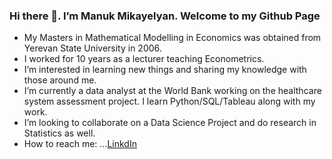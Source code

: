 ### Hi there 👋. I’m Manuk Mikayelyan. Welcome to my Github Page



- My Masters in Mathematical Modelling in Economics was obtained from Yerevan State University in 2006. 
- I worked for 10 years as a lecturer teaching Econometrics.
- I’m interested in learning new things and sharing my knowledge with those around me.
- I’m currently a data analyst at the World Bank working on the healthcare system assessment project. I learn Python/SQL/Tableau along with my work.
- I’m looking to collaborate on a Data Science Project and do research in Statistics as well.
- How to reach me: ...[LinkdIn](www.linkedin.com/in/manuk-mikayelyan)
